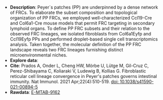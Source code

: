 * **Description**:
 Peyer`s patches (PP) are underpinned by a dense network of FRCs. To elaborate the subset composition and topological organization of PP FRCs, we employed well-characterized Ccl19-Cre and Col6a1-Cre  mouse models that permit FRC targeting in secondary lymphoid organs. To define PP FRC subsets and their relation to the observed FRC lineages, we isolated fibroblasts from Col6a1Eyfp and Ccl19Eyfp PPs and performed droplet-based single cell transcriptomics analysis. Taken together, the molecular definition of the PP FRC landscape reveals two FRC lineages furnishing distinct microenvironmental niches.
* **Explore data**: 
* **Cite**: Prados A, Onder L, Cheng HW, Mörbe U, Lütge M, Gil-Cruz C, Perez-Shibayama C, Koliaraki V, Ludewig B, Kollias G. Fibroblastic reticular cell lineage convergence in Peyer's patches governs intestinal immunity. Nat Immunol. 2021 Apr;22(4):510-519. [doi: 10.1038/s41590-021-00894-5](https://doi.org/10.1038/s41590-021-00894-5)
* **Rawdata**: [E-MTAB-9162](https://www.ebi.ac.uk/arrayexpress/experiments/E-MTAB-9162/)